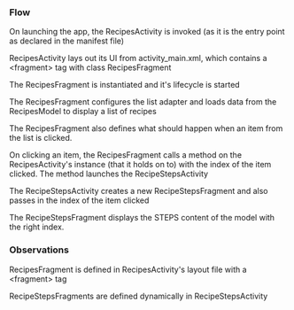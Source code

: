 ### Flow

On launching the app, the RecipesActivity is invoked (as it is the entry point as declared in the manifest file)

RecipesActivity lays out its UI from activity_main.xml, which contains a \<fragment\> tag with class RecipesFragment

The RecipesFragment is instantiated and it's lifecycle is started

The RecipesFragment configures the list adapter and loads data from the RecipesModel to display a list of recipes

The RecipesFragment also defines what should happen when an item from the list is clicked.

On clicking an item, the RecipesFragment calls a method on the RecipesActivity's instance (that it holds on to) with the
index of the item clicked. The method launches the RecipeStepsActivity

The RecipeStepsActivity creates a new RecipeStepsFragment and also passes in the index of the item clicked

The RecipeStepsFragment displays the STEPS content of the model with the right index.

### Observations

RecipesFragment is defined in RecipesActivity's layout file with a \<fragment\> tag

RecipeStepsFragments are defined dynamically in RecipeStepsActivity
